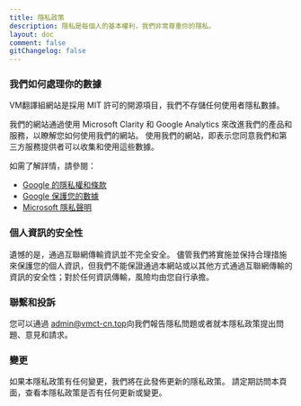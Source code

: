 ```yaml
---
title: 隱私政策
description: 隱私是每個人的基本權利，我們非常尊重你的隱私。
layout: doc
comment: false
gitChangelog: false
---
```


### 我們如何處理你的數據

VM翻譯組網站是採用 MIT 許可的開源項目，我們不存儲任何使用者隱私數據。

我們的網站通過使用 Microsoft Clarity 和 Google Analytics 來改進我們的產品和服務，以瞭解您如何使用我們的網站。 使用我們的網站，即表示您同意我們和第三方服務提供者可以收集和使用這些數據。

如需了解詳情，請參閱：

- [Google 的隱私權和條款](https://www.google.com/policies/privacy/partners/)
- [Google 保護您的數據](https://support.google.com/analytics/answer/6004245)
- [Microsoft 隱私聲明](https://privacy.microsoft.com/privacystatement)

### 個人資訊的安全性

遺憾的是，通過互聯網傳輸資訊並不完全安全。 儘管我們將實施並保持合理措施來保護您的個人資訊，但我們不能保證通過本網站或以其他方式通過互聯網傳輸的資訊的安全性；對於任何資訊傳輸，風險均由您自行承擔。

### 聯繫和投訴

您可以通過 [admin@vmct-cn.top](mailto:admin@vmct-cn.top)向我們報告隱私問題或者就本隱私政策提出問題、意見和請求。

### 變更

如果本隱私政策有任何變更，我們將在此發佈更新的隱私政策。 請定期訪問本頁面，查看本隱私政策是否有任何更新或變更。
